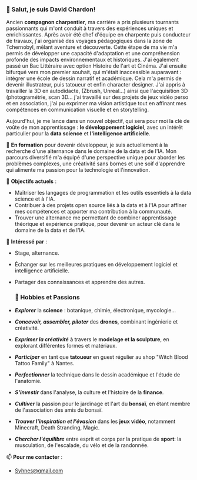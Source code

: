 ### 👋 Salut, je suis David Chardon!

Ancien **compagnon charpentier**, ma carrière a pris plusieurs tournants passionnants qui m'ont conduit à travers des expériences uniques et enrichissantes. Après avoir été chef d'équipe en charpente puis conducteur de travaux, j'ai organisé des voyages pédagogiques dans la zone de Tchernobyl, mêlant aventure et découverte. Cette étape de ma vie m'a permis de développer une capacité d'adaptation et une compréhension profonde des impacts environnementaux et historiques.
J'ai également passé un Bac Littéraire avec option Histoire de l'art et Cinéma.
J'ai ensuite bifurqué vers mon premier souhait, qui m'était inaccessible auparavant : intégrer une école de dessin narratif et académique. Cela m'a permis de devenir illustrateur, puis tatoueur et enfin character designer. J'ai appris à travailler la 3D en autodidacte, (Zbrush, Unreal...) ainsi que l'acquisition 3D (photogramétrie, scan 3D...
j'ai travaillé sur des projets de jeux vidéo perso et en association, j'ai pu exprimer ma vision artistique tout en affinant mes compétences en communication visuelle et en storytelling.

Aujourd'hui, je me lance dans un nouvel objectif, qui sera pour moi la clé de voûte de mon apprentissage : **le développement logiciel**, avec un intérêt particulier pour la **data science** et **l'intelligence artificielle**.

🌱 **En formation** pour devenir développeur, je suis actuellement à la recherche d'une alternance dans le domaine de la data et de l'IA. Mon parcours diversifié m'a équipé d'une perspective unique pour aborder les problèmes complexes, une créativité sans bornes et une soif d'apprendre qui alimente ma passion pour la technologie et l'innovation.

🔭 **Objectifs actuels** :
- Maîtriser les langages de programmation et les outils essentiels à la data science et à l'IA.
- Contribuer à des projets open source liés à la data et à l'IA pour affiner mes compétences et apporter ma contribution à la communauté.
- Trouver une alternance me permettant de combiner apprentissage théorique et expérience pratique, pour devenir un acteur clé dans le domaine de la data et de l'IA.

💬 **Intéressé par** :
- Stage, alternance.
- Échanger sur les meilleures pratiques en développement logiciel et intelligence artificielle.
- Partager des connaissances et apprendre des autres.

  ### 🎨 Hobbies et Passions

- ***Explorer*** la **science** : botanique, chimie, électronique, mycologie...
- ***Concevoir, assembler, piloter*** des **drones**, combinant ingénierie et créativité.
- ***Exprimer la créativité*** à travers le **modelage et la sculpture**, en explorant différentes formes et matériaux.
- ***Participer*** en tant que **tatoueur** en guest régulier au shop "Witch Blood Tattoo Family" à Nantes.
- ***Perfectionner*** la technique dans le dessin académique et l'étude de l'anatomie.
- ***S'investir*** dans l'analyse, la culture et l'histoire de la **finance**.
- ***Cultiver*** la passion pour le jardinage et l'art du **bonsaï**, en étant membre de l'association des amis du bonsaï.
- ***Trouver l'inspiration et l'évasion*** dans les **jeux vidéo**, notamment Minecraft, Death Stranding, Magic.
- ***Chercher l'équilibre*** entre esprit et corps par la pratique de **sport**: la musculation, de l'escalade, du vélo et de la randonnée.

📫 **Pour me contacter** :
- Syhnes@gmail.com


